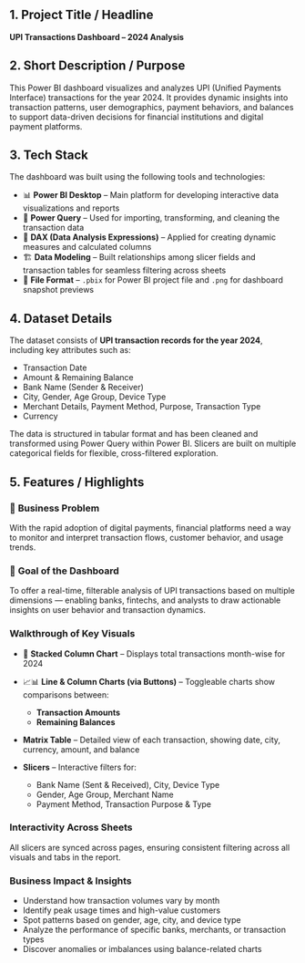 
## 1. **Project Title / Headline**

**UPI Transactions Dashboard – 2024 Analysis**


## 2. **Short Description / Purpose**

This Power BI dashboard visualizes and analyzes UPI (Unified Payments Interface) transactions for the year 2024. It provides dynamic insights into transaction patterns, user demographics, payment behaviors, and balances to support data-driven decisions for financial institutions and digital payment platforms.



## 3. **Tech Stack**

The dashboard was built using the following tools and technologies:

* 📊 **Power BI Desktop** – Main platform for developing interactive data visualizations and reports
* 🧩 **Power Query** – Used for importing, transforming, and cleaning the transaction data
* 🧠 **DAX (Data Analysis Expressions)** – Applied for creating dynamic measures and calculated columns
* 🏗️ **Data Modeling** – Built relationships among slicer fields and transaction tables for seamless filtering across sheets
* 📁 **File Format** – `.pbix` for Power BI project file and `.png` for dashboard snapshot previews



## 4. **Dataset Details**

The dataset consists of **UPI transaction records for the year 2024**, including key attributes such as:

* Transaction Date
* Amount & Remaining Balance
* Bank Name (Sender & Receiver)
* City, Gender, Age Group, Device Type
* Merchant Details, Payment Method, Purpose, Transaction Type
* Currency

The data is structured in tabular format and has been cleaned and transformed using Power Query within Power BI. Slicers are built on multiple categorical fields for flexible, cross-filtered exploration.


##  5. **Features / Highlights**

### 🧩 **Business Problem**

With the rapid adoption of digital payments, financial platforms need a way to monitor and interpret transaction flows, customer behavior, and usage trends.

### 🎯 **Goal of the Dashboard**

To offer a real-time, filterable analysis of UPI transactions based on multiple dimensions — enabling banks, fintechs, and analysts to draw actionable insights on user behavior and transaction dynamics.

### **Walkthrough of Key Visuals**

* 📅 **Stacked Column Chart** – Displays total transactions month-wise for 2024
* 📈📊 **Line & Column Charts (via Buttons)** – Toggleable charts show comparisons between:

  * **Transaction Amounts**
  * **Remaining Balances**
*  **Matrix Table** – Detailed view of each transaction, showing date, city, currency, amount, and balance
* **Slicers** – Interactive filters for:

  * Bank Name (Sent & Received), City, Device Type
  * Gender, Age Group, Merchant Name
  * Payment Method, Transaction Purpose & Type

### **Interactivity Across Sheets**

All slicers are synced across pages, ensuring consistent filtering across all visuals and tabs in the report.

### **Business Impact & Insights**

* Understand how transaction volumes vary by month
* Identify peak usage times and high-value customers
* Spot patterns based on gender, age, city, and device type
* Analyze the performance of specific banks, merchants, or transaction types
* Discover anomalies or imbalances using balance-related charts

